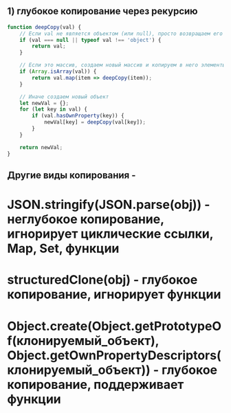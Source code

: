 ## 1)  глубокое копирование через рекурсию

```javascript
function deepCopy(val) {
    // Если val не является объектом (или null), просто возвращаем его
    if (val === null || typeof val !== 'object') {
        return val;
    }

    // Если это массив, создаем новый массив и копируем в него элементы
    if (Array.isArray(val)) {
        return val.map(item => deepCopy(item));
    }

    // Иначе создаем новый объект
    let newVal = {};
    for (let key in val) {
        if (val.hasOwnProperty(key)) {
            newVal[key] = deepCopy(val[key]);
        }
    }

    return newVal;
}
```


## Другие виды копирования - 
# JSON.stringify(JSON.parse(obj)) - неглубокое копирование, игнорирует циклические ссылки, Map, Set, функции
# structuredClone(obj) - глубокое копирование, игнорирует функции
# Object.create(Object.getPrototypeOf(клонируемый_объект), Object.getOwnPropertyDescriptors(клонируемый_объект)) - глубокое копирование, поддерживает функции
